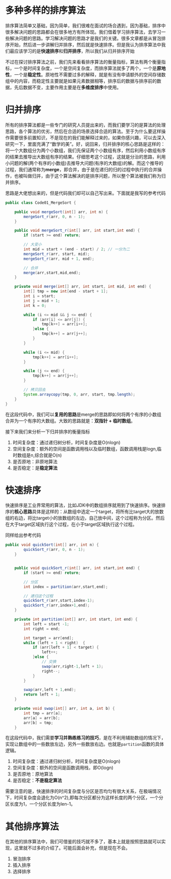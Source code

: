 # 多种多样的排序算法

排序算法简单又基础，因为简单，我们很难在面试的场合遇到，因为基础，排序中很多解决问题的思路都会在很多地方有所体现。我们借着学习排序算法，去学习一些解决问题的思路。学习解决问题的思路才是我们的关键。很多文章都是从冒泡排序开始，然后进一步讲解归并排序，然后就是快速排序。但是我认为排序算法中我们最应该学习的是**快速排序**和**归并排序**，所以我们从归并排序开始

不过在探讨排序算法之前，我们先来看看排序算法的衡量指标，算法有两个衡量指标，一个是时间复杂度，一个是空间复杂度，而排序算法就多了两个，一个是**原地性**，一个是**稳定性**。原地性不需要过多的解释，就是有没有申请额外的空间存储数组中的内容，而稳定性主要就是如果元素数据相等，排序后的数据与排序前的数据，先后数据不变，主要作用主要是在**多维度排序**中使用。

# 归并排序

所有的排序算法都是一些专门的研究人员提出来的，而我们要学习的是算法的处理思路，各个算法的优劣，然后在合适的场景选择合适的算法。至于为什么要这样操作需要很多前置知识，不是现在的我们能解释过来的，如果你感兴趣，可以去深入研究一下，里面充满了“数学的美”。好，说回来，归并排序的核心思路是这样的：将一个大数组分为两个小数组，我们先保证两个小数组有序，然后利用小数组有序的结果去推导出大数组有序的结果。仔细思考这个过程，这就是分治的思路，利用小问题的解(两个有序的小数组)去推导大问题(有序的大数组)的解。而这个推导的过程，我们通常称为**merge**，即合并，由于是在递归的归的过程中执行的合并操作，也被叫做归并，由于这个算法解决的是排序问题，所以整个算法被我们称为归并排序。

思路是大佬想出来的，但是代码我们却可以自己写出来。下面就是我写的参考代码

```java
public class Code01_MergeSort {

    public void mergeSort(int[] arr, int n) {
        mergeSort_r(arr, 0, n - 1);
    }

    public void mergeSort_r(int[] arr, int start,int end) {
        if (start >= end) return;

        // 大变小
        int mid = start + (end - start) / 2; // 一分为二
        mergeSort_r(arr, start, mid);
        mergeSort_r(arr, mid + 1, end);

        // 合并
        merge(arr,start,mid,end);
    }

    private void merge(int[] arr, int start, int mid, int end) {
        int[] tmp = new int[end - start + 1];
        int i = start;
        int j = mid + 1;
        int k = 0;

        while (i <= mid && j <= end) {
            if (arr[i] <= arr[j]) {
                tmp[k++] = arr[i++];
            }else {
                tmp[k++] = arr[j++];
            }
        }

        while (i <= mid) {
            tmp[k++] = arr[i++];
        }

        while (j <= end) {
            tmp[k++] = arr[j++];
        }

        // 拷贝回去
        System.arraycopy(tmp, 0, arr, start, tmp.length);
    }
}
```

在这段代码中，我们可以**复用的思路**是merge的思路即如何将两个有序的小数组合并为一个有序的大数组。大致的思路就是：**双指针 + 临时数组**。

接下来我们来分析一下归并排序的衡量指标

1. 时间复杂度：通过递归树分析，时间复杂度是O(nlogn)
2. 空间复杂度：额外的空间是函数调用栈以及临时数组，函数调用栈是logn,临时数组是n,综合就是O(n) 
3. 是否原地：非原地算法
4. 是否稳定：是**稳定算法**

# 快速排序

快速排序是工业界常用的算法，比如JDK中的数组排序就用到了快速排序。快速排序的**核心思路**具体是这样的：从数组中选定一个target，将所有比target大的放数组的右边，将比target小的放数组的左边，自己放中间，这个过程称为分区。然后在大于target区域执行这个过程，在小于target区域执行这个过程。

同样给出参考代码

```java
public void quickSort(int[] arr, int n) {
        quickSort_r(arr, 0, n - 1);
    }


    public void quickSort_r(int[] arr, int start,int end) {
        if (start >= end) return;

        // 分区
        int index = partition(arr,start,end);

        // 递归这个过程
        quickSort_r(arr,start,index-1);
        quickSort_r(arr,index+1,end);
    }

    private int partition(int[] arr, int start, int end) {
        int left = start -1;
        int right = end;

        int target = arr[end];
        while (left + 1 < right)  {
            if (arr[left + 1] < target) {
                left++;
            }else {
                // 交换
                swap(arr,right-1,left + 1);
                right--;
            }
        }

        swap(arr,left + 1,end);
        return left + 1;
    }

    private void swap(int[] arr, int a, int b) {
        int tmp = arr[a];
        arr[a] = arr[b];
        arr[b] = tmp;
    }
```

在这段代码中，我们需要**学习并熟练练习的技巧**，是在不利用辅助数组的情况下，实现让数组中的一些数放左边，另外一些数放右边。也就是`partition`函数的具体逻辑。

1. 时间复杂度：通过递归树分析，时间复杂度是O(nlogn)
2. 空间复杂度：额外的空间是函数调用栈，即O(logn) 
3. 是否原地：原地算法
4. 是否稳定：**不是稳定算法**

需要注意的是，快速排序的时间复杂度与分区是否均匀有很大关系，在极端情况下，时间复杂度会退化为O(n^2),即每次分区都分为这样长度的两个分区，一个分区长度为1，一个分区长度为len-1。

# 其他排序算法

在其他的排序算法中，我们可借鉴的技巧就不多了，基本上就是按照思路就可以实现，这里就不过多的介绍了。可能后面会补充，但是现在不会。

1. 冒泡排序
2. 插入排序
3. 选择排序























































